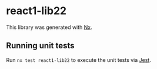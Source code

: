 # react1-lib22

This library was generated with [Nx](https://nx.dev).

## Running unit tests

Run `nx test react1-lib22` to execute the unit tests via [Jest](https://jestjs.io).
